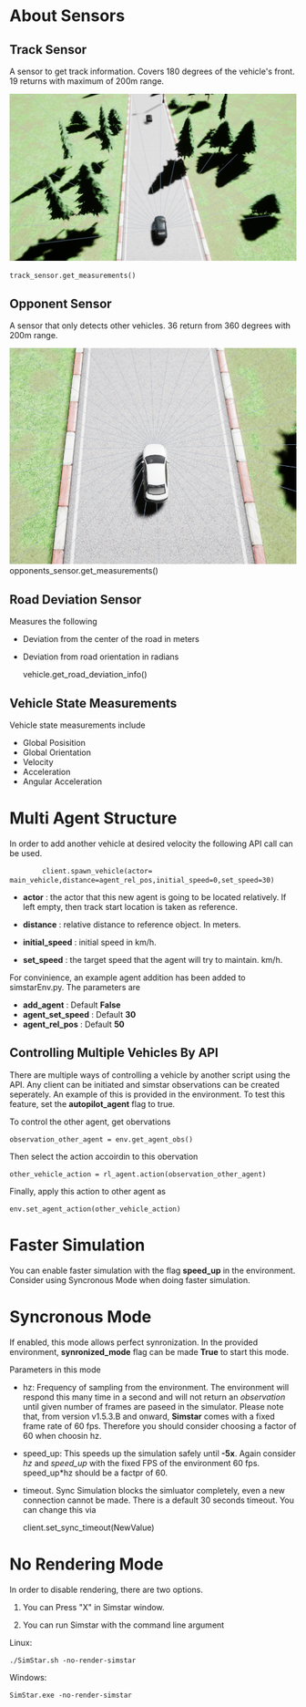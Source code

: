 # About Sensors

## Track Sensor

A sensor to get track information. Covers 180 degrees of the vehicle's front. 19 returns with maximum of 200m range. 

![track](../PythonAPI/img/track.png)

    track_sensor.get_measurements()

## Opponent Sensor

A sensor that only detects other vehicles. 36 return from 360 degrees with 200m range. 

![opponent](../PythonAPI/img/opponent.png)
    opponents_sensor.get_measurements()

## Road Deviation Sensor

Measures the following

- Deviation from the center of the road in meters

- Deviation from road orientation in radians


    vehicle.get_road_deviation_info()

## Vehicle State Measurements

Vehicle state measurements include

- Global Posisition
- Global Orientation
- Velocity
- Acceleration
- Angular Acceleration


# Multi Agent Structure

In order to add another vehicle at desired velocity the following API call can be used. 


            client.spawn_vehicle(actor= main_vehicle,distance=agent_rel_pos,initial_speed=0,set_speed=30)


- **actor** : the actor that this new agent is going to be located relatively. If left empty, then track start location is taken as reference. 

- **distance** : relative distance to reference object. In meters.

- **initial_speed** : initial speed in km/h.

- **set_speed** : the target speed that the agent will try to maintain. km/h.

For convinience, an example agent addition has been added to simstarEnv.py. The parameters are 
 - **add_agent** : Default **False**
 - **agent_set_speed** : Default **30**
 - **agent_rel_pos** : Default **50**

## Controlling Multiple Vehicles By API

There are multiple ways of controlling a vehicle by another script using the API. Any client can be initiated and simstar observations can be created seperately. An example of this is provided in the environment. To test this feature, set the **autopilot_agent** flag to true. 

To control the other agent, get obervations

    observation_other_agent = env.get_agent_obs()

Then select the action accoirdin to this obervation

    other_vehicle_action = rl_agent.action(observation_other_agent)

Finally, apply this action to other agent as 

    env.set_agent_action(other_vehicle_action)

# Faster Simulation

You can enable faster simulation with the flag **speed_up** in the environment. Consider using Syncronous Mode when doing faster simulation.


# Syncronous Mode

If enabled, this mode allows perfect synronization. In the provided environment, **synronized_mode** flag can be made **True** to start this mode. 

Parameters in this mode 

- hz: Frequency of sampling from the environment. The environment will respond this many time in a second and will not return an _observation_ until given number of frames are paseed in the simulator. Please note that, from version v1.5.3.B and onward, **Simstar** comes with a fixed frame rate of 60 fps. Therefore you should consider choosing a factor of 60 when choosin hz. 

- speed_up: This speeds up the simulation safely until **-5x**. Again consider _hz_ and *speed_up* with the fixed FPS of the environment 60 fps. speed_up*hz should be a factpr of 60.  

- timeout. Sync Simulation blocks the simluator completely, even a new connection cannot be made. There is a default 30 seconds timeout. You can change this via

    client.set_sync_timeout(NewValue)
    
# No Rendering Mode

In order to disable rendering, there are two options. 

1. You can Press "X" in Simstar window. 

2. You can run Simstar with the command line argument

Linux:

    ./SimStar.sh -no-render-simstar

Windows:

    SimStar.exe -no-render-simstar